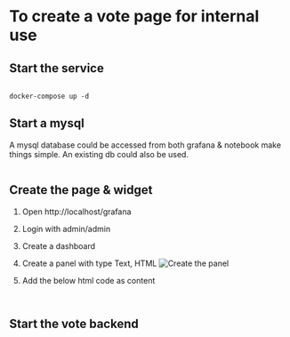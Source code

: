 
# To create a vote page for internal use



## Start the service

```

docker-compose up -d

```


## Start a mysql

A mysql database could be accessed from both grafana & notebook make things simple. An existing db could also be used.

```

```


## Create the page & widget

1. Open http://localhost/grafana
2. Login with admin/admin
3. Create a dashboard
4. Create a panel with type Text, HTML
![Create the panel](imgs/create-page.jpg)

5. Add the below html code as content


```


```


## Start the vote backend







